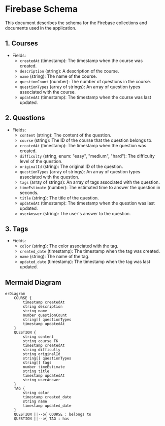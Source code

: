 # Firebase Schema

This document describes the schema for the Firebase collections and documents used in the application.

## 1. Courses

*   Fields:
    *   `createdAt` (timestamp): The timestamp when the course was created.
    *   `description` (string): A description of the course.
    *   `name` (string): The name of the course.
    *   `questionCount` (number): The number of questions in the course.
    *   `questionTypes` (array of strings): An array of question types associated with the course.
    *   `updatedAt` (timestamp): The timestamp when the course was last updated.

## 2. Questions

*   Fields:
    *   `content` (string): The content of the question.
    *   `course` (string): The ID of the course that the question belongs to.
    *   `createdAt` (timestamp): The timestamp when the question was created.
    *   `difficulty` (string, enum: "easy", "medium", "hard"): The difficulty level of the question.
    *   `originalId` (string): The original ID of the question.
    *   `questionTypes` (array of strings): An array of question types associated with the question.
    *   `tags` (array of strings): An array of tags associated with the question.
    *   `timeEstimate` (number): The estimated time to answer the question in seconds.
    *   `title` (string): The title of the question.
    *   `updatedAt` (timestamp): The timestamp when the question was last updated.
    *   `userAnswer` (string): The user's answer to the question.

## 3. Tags

*   Fields:
    *   `color` (string): The color associated with the tag.
    *   `created_date` (timestamp): The timestamp when the tag was created.
    *   `name` (string): The name of the tag.
    *   `updated_date` (timestamp): The timestamp when the tag was last updated.

## Mermaid Diagram

```mermaid
erDiagram
    COURSE {
        timestamp createdAt
        string description
        string name
        number questionCount
        string[] questionTypes
        timestamp updatedAt
    }
    QUESTION {
        string content
        string course FK
        timestamp createdAt
        string difficulty
        string originalId
        string[] questionTypes
        string[] tags
        number timeEstimate
        string title
        timestamp updatedAt
        string userAnswer
    }
    TAG {
        string color
        timestamp created_date
        string name
        timestamp updated_date
    }
    QUESTION ||--o{ COURSE : belongs to
    QUESTION ||--o{ TAG : has